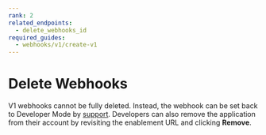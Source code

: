 ```yaml
---
rank: 2
related_endpoints:
  - delete_webhooks_id
required_guides:
  - webhooks/v1/create-v1
---
```


# Delete Webhooks

V1 webhooks cannot be fully deleted. Instead, the webhook can be set back to
Developer Mode by [support][support]. Developers can also remove the
application from their account by revisiting the enablement URL and
clicking **Remove**.

<!-- i18n-enable localize-links -->
[support]: https://support.box.com/hc/en-us/requests/new
<!-- i18n-disable localize-links -->
